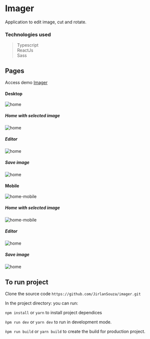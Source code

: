 # Imager

Application to edit image, cut and rotate.

### Technologies used

> Typescript  
> ReactJs  
> Sass

## Pages

Access demo [Imager](https://imager-editor.netlify.app)

#### Desktop

![home](./screenshots/home-desktop.png?raw=true)

##### Home with selected image

![home](./screenshots/home2-desktop.png?raw=true)

##### Editor

![home](./screenshots/editor-desktop.png?raw=true)

##### Save image

![home](./screenshots/save-desktop.png?raw=true)

#### Mobile

![home-mobile](./screenshots/home-mobile.png?raw=true)

##### Home with selected image

![home-mobile](./screenshots/home2-mobile.png?raw=true)

##### Editor

![home](./screenshots/editor-mobile.png?raw=true)

##### Save image

![home](./screenshots/save-mobile.png?raw=true)

## To run project

Clone the source code `https://github.com/JirlanSouza/imager.git`

In the project directory:
you can run:

`npm install` or `yarn` to install project dependices

`ǹpm run dev` or `yarn dev` to run in development mode.

`ǹpm run build` or `yarn build` to create the build for production project.

